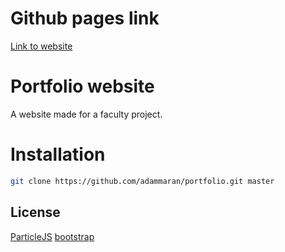 # Github pages link
[Link to website](https://adammaran.github.io/portfolio/Index.html)

# Portfolio website
A website made for a faculty project.

# Installation
```bash
git clone https://github.com/adammaran/portfolio.git master
```

## License 
[ParticleJS](https://github.com/VincentGarreau/particles.js/blob/master/LICENSE.md)
[bootstrap](https://github.com/twbs/bootstrap/blob/v4.4.1/LICENSE)
